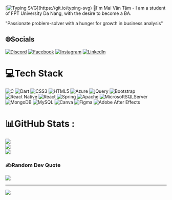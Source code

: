[![Typing SVG](http://readme-typing-svg.herokuapp.com?font=Fira+Code&weight=900&size=35&pause=1000&center=true&vCenter=true&width=435&lines=HELLO%2C+I'm+MAI+VAN+TAM;MVT+is+me+!!!)](https://git.io/typing-svg)
👋I'm Mai Văn Tâm - I am a student of FPT University Da Nang, with the desire to become a BA.

"Passionate problem-solver with a hunger for growth in business analysis"
## 🌐Socials
[![Discord](https://img.shields.io/badge/Discord-%237289DA.svg?logo=discord&logoColor=white)](https://discord.gg/FCjrP2Sg) [![Facebook](https://img.shields.io/badge/Facebook-%231877F2.svg?logo=Facebook&logoColor=white)](https://facebook.com/iammvt1) [![Instagram](https://img.shields.io/badge/Instagram-%23E4405F.svg?logo=Instagram&logoColor=white)](https://instagram.com/tom_quinter) [![LinkedIn](https://img.shields.io/badge/LinkedIn-%230077B5.svg?logo=linkedin&logoColor=white)](https://linkedin.com/in/iammvt) 

# 💻Tech Stack
![C](https://img.shields.io/badge/c-%2300599C.svg?style=flat&logo=c&logoColor=white) ![Dart](https://img.shields.io/badge/dart-%230175C2.svg?style=flat&logo=dart&logoColor=white) ![CSS3](https://img.shields.io/badge/css3-%231572B6.svg?style=flat&logo=css3&logoColor=white) ![HTML5](https://img.shields.io/badge/html5-%23E34F26.svg?style=flat&logo=html5&logoColor=white)  ![Azure](https://img.shields.io/badge/azure-%230072C6.svg?style=flat&logo=azure-devops&logoColor=white) ![jQuery](https://img.shields.io/badge/jquery-%230769AD.svg?style=flat&logo=jquery&logoColor=white) ![Bootstrap](https://img.shields.io/badge/bootstrap-%23563D7C.svg?style=flat&logo=bootstrap&logoColor=white) ![React Native](https://img.shields.io/badge/react_native-%2320232a.svg?style=flat&logo=react&logoColor=%2361DAFB) ![React](https://img.shields.io/badge/react-%2320232a.svg?style=flat&logo=react&logoColor=%2361DAFB) ![Spring](https://img.shields.io/badge/spring-%236DB33F.svg?style=flat&logo=spring&logoColor=white) ![Apache](https://img.shields.io/badge/apache-%23D42029.svg?style=flat&logo=apache&logoColor=white) ![MicrosoftSQLServer](https://img.shields.io/badge/Microsoft%20SQL%20Sever-CC2927?style=flat&logo=microsoft%20sql%20server&logoColor=white) ![MongoDB](https://img.shields.io/badge/MongoDB-%234ea94b.svg?style=flat&logo=mongodb&logoColor=white) ![MySQL](https://img.shields.io/badge/mysql-%2300f.svg?style=flat&logo=mysql&logoColor=white) ![Canva](https://img.shields.io/badge/Canva-%2300C4CC.svg?style=flat&logo=Canva&logoColor=white) 	![Figma](https://img.shields.io/badge/figma-%23F24E1E.svg?style=flat&logo=figma&logoColor=white) ![Adobe After Effects](https://img.shields.io/badge/Adobe%20After%20Effects-9999FF.svg?style=flat&logo=Adobe%20After%20Effects&logoColor=white)
# 📊GitHub Stats :
![](https://github-readme-stats.vercel.app/api?username=tammv&theme=tokyonight&hide_border=false&include_all_commits=false&count_private=false)<br/>
![](https://github-readme-streak-stats.herokuapp.com/?user=tammv&theme=tokyonight&hide_border=false)<br/>
![](https://github-readme-stats.vercel.app/api/top-langs/?username=tammv&theme=tokyonight&hide_border=false&include_all_commits=false&count_private=false&layout=compact)

### ✍️Random Dev Quote
![](https://quotes-github-readme.vercel.app/api?type=horizontal&theme=radical)

---
[![](https://visitcount.itsvg.in/api?id=tammv712&icon=0&color=0)](https://visitcount.itsvg.in)
